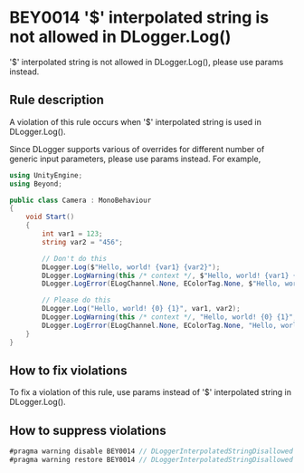 # BEY0014 '$' interpolated string is not allowed in DLogger.Log()

'$' interpolated string is not allowed in DLogger.Log(), please use params instead.

## Rule description

A violation of this rule occurs when '$' interpolated string is used in DLogger.Log().

Since DLogger supports various of overrides for different number of generic input parameters, please use params instead. For example,

```csharp
using UnityEngine;
using Beyond;

public class Camera : MonoBehaviour
{
    void Start()
    {
        int var1 = 123;
        string var2 = "456";

        // Don't do this
        DLogger.Log($"Hello, world! {var1} {var2}");
        DLogger.LogWarning(this /* context */, $"Hello, world! {var1} {var2}");
        DLogger.LogError(ELogChannel.None, EColorTag.None, $"Hello, world! {var1} {var2}");

        // Please do this
        DLogger.Log("Hello, world! {0} {1}", var1, var2);
        DLogger.LogWarning(this /* context */, "Hello, world! {0} {1}", var1, var2);
        DLogger.LogError(ELogChannel.None, EColorTag.None, "Hello, world! {0} {1}", var1, var2);
    }
}
```

## How to fix violations

To fix a violation of this rule, use params instead of '$' interpolated string in DLogger.Log().

## How to suppress violations

```csharp
#pragma warning disable BEY0014 // DLoggerInterpolatedStringDisallowed
#pragma warning restore BEY0014 // DLoggerInterpolatedStringDisallowed
```
